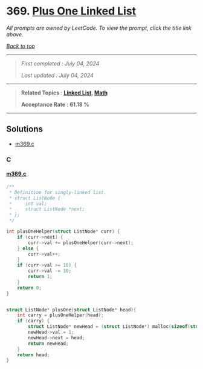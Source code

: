 # 369. [Plus One Linked List](<https://leetcode.com/problems/plus-one-linked-list>)

*All prompts are owned by LeetCode. To view the prompt, click the title link above.*

*[Back to top](<../README.md>)*

------

> *First completed : July 04, 2024*
>
> *Last updated : July 04, 2024*

------

> **Related Topics** : **[Linked List](<by_topic/Linked List.md>), [Math](<by_topic/Math.md>)**
>
> **Acceptance Rate** : **61.18 %**

------

## Solutions

- [m369.c](<../my-submissions/m369.c>)
### C
#### [m369.c](<../my-submissions/m369.c>)
```C
/**
 * Definition for singly-linked list.
 * struct ListNode {
 *     int val;
 *     struct ListNode *next;
 * };
 */

int plusOneHelper(struct ListNode* curr) {
    if (curr->next) {
        curr->val += plusOneHelper(curr->next);
    } else {
        curr->val++;
    }
    if (curr->val >= 10) {
        curr->val -= 10;
        return 1;
    }
    return 0;
}


struct ListNode* plusOne(struct ListNode* head){
    int carry = plusOneHelper(head);
    if (carry) {
        struct ListNode* newHead = (struct ListNode*) malloc(sizeof(struct ListNode));
        newHead->val = 1;
        newHead->next = head;
        return newHead;
    }
    return head;
}
```

